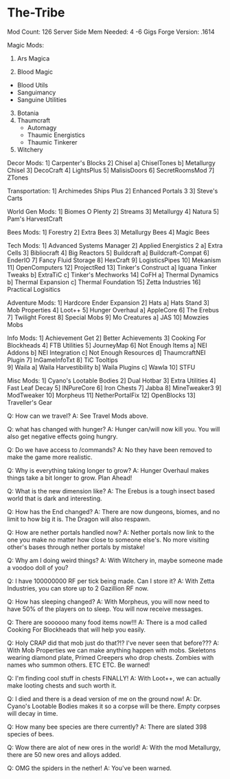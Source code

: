 # The-Tribe
Mod Count: 126 Server Side
Mem Needed: 4 -6 Gigs
Forge Version: .1614

Magic Mods:
1. Ars Magica

2. Blood Magic
  * Blood Utils
  * Sanguimancy 
  * Sanguine Utilities
3. Botania
4. Thaumcraft
   * Automagy
   * Thaumic Energistics
   * Thaumic Tinkerer
5. Witchery

Decor Mods:
1] Carpenter's Blocks
2] Chisel
   a] ChiselTones
   b] Metallurgy Chisel 
3] DecoCraft
4] LightsPlus
5] MalisisDoors
6] SecretRoomsMod
7] ZTones

Transportation:
1] Archimedes Ships Plus
2] Enhanced Portals 3
3] Steve's Carts

World Gen Mods:
1] Biomes O Plenty
2] Streams
3] Metallurgy
4] Natura
5] Pam's HarvestCraft

Bees Mods:
1] Forestry
2] Extra Bees
3] Metallurgy Bees
4] Magic Bees

Tech Mods:
1] Advanced Systems Manager
2] Applied Energistics 2
   a] Extra Cells
3] Bibliocraft
4] Big Reactors
5] Buildcraft
   a] Buildcraft-Compat
6] EnderIO
7] Fancy Fluid Storage
8] HexCraft
9] LogisticsPipes
10] Mekanism
11] OpenComputers
12] ProjectRed
13] Tinker's Construct
    a] Iguana Tinker Tweaks
    b] ExtraTiC
	c] Tinker's Mechworks
14] CoFH
    a] Thermal Dynamics
	b] Thermal Expansion
	c] Thermal Foundation
15] Zetta Industries
16] Practical Logisitics

Adventure Mods:
1] Hardcore Ender Expansion
2] Hats
   a] Hats Stand
3] Mob Properties
4] Loot++
5] Hunger Overhaul
   a] AppleCore
6] The Erebus
7] Twilight Forest
8] Special Mobs
9] Mo Creatures
   a] JAS
10] Mowzies Mobs

Info Mods:
1] Achievement Get
2] Better Achievements
3] Cooking For Blockheads
4] FTB Utilities
5] JourneyMap
6] Not Enough Items
   a] NEI Addons
   b] NEI Integration
   c] Not Enough Resources
   d] ThaumcraftNEI Plugin
7] InGameInfoTxt
8] TiC Tooltips   
9] Waila
   a] Waila Harvestibility
   b] Waila Plugins
   c] Wawla
10] STFU
   
Misc Mods:
1] Cyano's Lootable Bodies
2] Dual Hotbar
3] Extra Utilities
4] Fast Leaf Decay
5] INPureCore
6] Iron Chests
7] Jabba
8] MineTweaker3
9] ModTweaker
10] Morpheus
11] NetherPortalFix
12] OpenBlocks
13] Traveller's Gear


Q: How can we travel?
A: See Travel Mods above.

Q: what has changed with hunger?
A: Hunger can/will now kill you. You will also get negative effects going hungry.

Q: Do we have access to /commands?
A: No they have been removed to make the game more realistic.

Q: Why is everything taking longer to grow?
A: Hunger Overhaul makes things take a bit longer to grow. Plan Ahead!

Q: What is the new dimension like?
A: The Erebus is a tough insect based world that is dark and interesting.

Q: How has the End changed?
A: There are now dungeons, biomes, and no limit to how big it is. The Dragon will also respawn.

Q: How are nether portals handled now?
A: Nether portals now link to the one you make no matter how close to someone else's. No more 
   visiting other's bases through nether portals by mistake!
   
Q: Why am I doing weird things?
A: With Witchery in, maybe someone made a voodoo doll of you?

Q: I have 100000000 RF per tick being made. Can I store it?
A: With Zetta Industries, you can store up to 2 Gazillion RF now.

Q: How has sleeping changed?
A: With Morpheus, you will now need to have 50% of the players on to sleep. You will now receive 
   messages.
   
Q: There are soooooo many food items now!!!
A: There is a mod called Cooking For Blockheads that will help you easily.

Q: Holy CRAP did that mob just do that?!? I've never seen that before???
A: With Mob Properties we can make anything happen with mobs. Skeletons wearing diamond plate, Primed
   Creepers who drop chests. Zombies with names who summon others. ETC ETC. Be warned!

Q: I'm finding cool stuff in chests FINALLY!
A: With Loot++, we can actually make looting chests and such worth it.

Q: I died and there is a dead version of me on the ground now!
A: Dr. Cyano's Lootable Bodies makes it so a corpse will be there. Empty corpses will decay in time.   

Q: How many bee species are there currently?
A: There are slated 398 species of bees.

Q: Wow there are alot of new ores in the world!
A: With the mod Metallurgy, there are 50 new ores and alloys added.

Q: OMG the spiders in the nether!
A: You've been warned.
